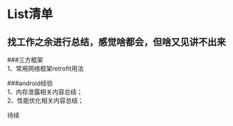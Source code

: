 List清单
============================================
找工作之余进行总结，感觉啥都会，但啥又见讲不出来<br />
-------------------------------------------
###三方框架<br />
1、常用网络框架retrofit用法<br />

###android经验<br />
1、内存泄露相关内容总结；<br />
2、性能优化相关内容总结；<br />


待续
